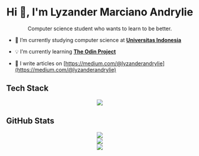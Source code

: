 <h1 align="center">Hi 👋, I'm Lyzander Marciano Andrylie</h1>
<p align="center">Computer science student who wants to learn to be better.</p>

- 🏫 I’m currently studying computer science at [**Universitas Indonesia**](https://www.ui.ac.id/)

- 💡 I’m currently learning [**The Odin Project**](https://www.theodinproject.com/)

- 📝 I write articles on [https://medium.com/@lyzanderandrylie](https://medium.com/@lyzanderandrylie)

## Tech Stack

<p align="center">
  <a href="https://skillicons.dev">
    <img src="https://skillicons.dev/icons?i=python,java,javascript,typescript,html,css,react,nextjs,nestjs,django,fastapi,spring,postgresql" />
  </a>
</p>

## GitHub Stats
<p align="center">
  <img src="https://github-readme-stats.vercel.app/api?username=LyzanderAndrylie&theme=midnight-purple&hide_border=false&include_all_commits=false&count_private=false" /><br>
  <img src="https://github-readme-streak-stats.herokuapp.com/?user=LyzanderAndrylie&theme=midnight-purple&hide_border=false" /><br>
  <img src="https://github-readme-stats.vercel.app/api/top-langs/?username=LyzanderAndrylie&theme=midnight-purple&hide_border=false&include_all_commits=false&count_private=false&layout=compact" /><br>
</p>
